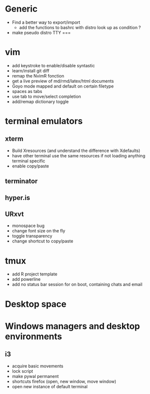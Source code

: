 # Generic

* Find a better way to export/import 
  - add the functions to bashrc with distro look up as condition ? 
* make pseudo distro 
TTY
===

# vim 
* add keystroke to enable/disable syntastic 
* learn/install git diff 
* remap the NvimR fonction 
* get a live preview of md/rmd/latex/html documents
* Goyo mode mapped and default on certain filetype 
* spaces as tabs 
* use tab to move/select completion 
* add/remap dictionary toggle 


# terminal emulators
## xterm 
* Build Xresources (and understand the difference with Xdefaults)
* have other terminal use the same resources if not loading anything terminal specific 
* enable copy/paste 


## terminator 

## hyper.is 

## URxvt
* monospace bug 
* change font size on the fly 
* toggle transparency 
* change shortcut to copy/paste


# tmux 
* add R project template 
* add powerline 
* add no status bar session for on boot, containing chats and email 


Desktop space 
================

# Windows managers and desktop environments 

## i3 
* acquire basic movements 
* lock script 
* make pywal permanent 
* shortcuts firefox (open, new window, move window)
* open new instance of default terminal 
